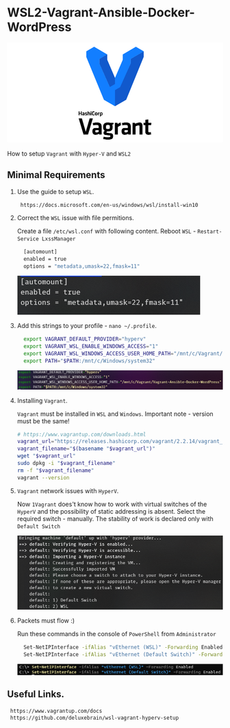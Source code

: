 # WSL2-Vagrant-Ansible-Docker-WordPress

![](!images/1.png)

How to setup `Vagrant` with `Hyper-V` and `WSL2`

## Minimal Requirements 

1. Use the guide to setup `WSL`.

    ```sh
     https://docs.microsoft.com/en-us/windows/wsl/install-win10
    ```

2. Correct the `WSL` issue with file permitions.

    Create a file `/etc/wsl.conf` with following content. Reboot `WSL` - `Restart-Service LxssManager`

    ```sh
      [automount]
      enabled = true
      options = "metadata,umask=22,fmask=11"
    ```
      ![](!images/2.PNG)

3. Add this strings to your profile - `nano ~/.profile`.

    ```sh
      export VAGRANT_DEFAULT_PROVIDER="hyperv"
      export VAGRANT_WSL_ENABLE_WINDOWS_ACCESS="1"
      export VAGRANT_WSL_WINDOWS_ACCESS_USER_HOME_PATH="/mnt/c/Vagrant/YourProjectCatalog"
      export PATH="$PATH:/mnt/c/Windows/system32"
    ```
      ![](!images/3.PNG)

4. Installing `Vagrant`.

    `Vagrant` must be installed in `WSL` and `Windows`. Important note - version must be the same! 

    ```sh
    # https://www.vagrantup.com/downloads.html
    vagrant_url="https://releases.hashicorp.com/vagrant/2.2.14/vagrant_2.2.14_x86_64.deb"
    vagrant_filename="$(basename "$vagrant_url")"
    wget "$vagrant_url"
    sudo dpkg -i "$vagrant_filename"
    rm -f "$vagrant_filename"
    vagrant --version
    ```
5. `Vagrant` network issues  with `HyperV`.

    Now `1Vagrant` does't know how to work with virtual switches of the `HyperV` and the possibility of static addressing is absent. Select the required switch - manually. The stability of work is declared only with `Default Switch`

      ![](!images/4.PNG)

6. Packets must flow :)

    Run these commands in the console of `PowerShell` from `Administrator`

    ```sh
      Set-NetIPInterface -ifAlias "vEthernet (WSL)" -Forwarding Enabled
      Set-NetIPInterface -ifAlias "vEthernet (Default Switch)" -Forwarding Enabled
    ```
      ![](!images/5.PNG)
 
## Useful Links.

     https://www.vagrantup.com/docs
     https://github.com/deluxebrain/wsl-vagrant-hyperv-setup

